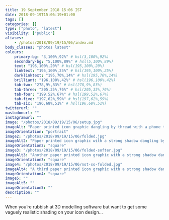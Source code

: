 ```yaml
---
title: 19 September 2018 15:06 IST
date: 2018-09-19T15:06:19+01:00
tags: []
categories: []
type: ["photo", "latest"]
visibility: ["public"]
aliases:
    - /photos/2018/09/19/15/06/index.md
body_classes: "photos latest"
colours:
    primary-bg: "3,100%,92%" # hsl(3,100%,92%)
    secondary-bg: "5,100%,89%" # hsl(5,100%,89%)
    text: "195,100%,20%" # hsl(195,100%,20%)
    linktext: "195,100%,25%" # hsl(195,100%,25%)
    darklinktext: "195,70%,14%" # hsl(195,70%,14%)
    brilliant: "196,100%,42%" # hsl(196,100%,42%)
    tab-two: "278,9%,83%" # hsl(278,9%,83%)
    tab-three: "205,35%,76%" # hsl(205,35%,76%)
    tab-four: "199,52%,67%" # hsl(199,52%,67%)
    tab-five: "197,62%,59%" # hsl(197,62%,59%)
    tab-six: "196,68%,51%" # hsl(196,68%,51%)
twitterurl: ""
mastodonurl: ""
instagramurl: ""
image: "/photos/2018/09/19/15/06/setup.jpg"
imageAlt: "Paper printed icon graphic dangling by thread with a phone taking a photo of it."
imageOrientation: "portrait"
image2: "/photos/2018/09/19/15/06/folded.jpg"
imageAlt2: "Paper printed icon graphic with a strong shadow dangling by thread against a paper background."
imageOrientation2: "square"
image3: "/photos/2018/09/19/15/06/folded-softer.jpg"
imageAlt3: "Another paper printed icon graphic with a strong shadow dangling by thread against a paper background."
imageOrientation3: "square"
image4: "/photos/2018/09/19/15/06/not-so-folded.jpg"
imageAlt4: "A third paper printed icon graphic with a strong shadow dangling by thread against a paper background."
imageOrientation4: "square"
image5: ""
imageAlt5: ""
imageOrientation5: ""
description: ""
---
```


When you’re rubbish at 3D modelling software but want to get some vaguely realistic shading on your icon design…